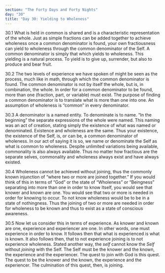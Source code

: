 ```yaml
---
section: "The Forty Days and Forty Nights"
day: "30"
title: "Day 30: Yielding to Wholeness"
---
```


30.1 What is held in common is shared and is a characteristic
representation of the whole. Just as simple fractions can be added
together to achieve wholeness once a common denominator is found, your
own fractiousness can yield to wholeness through the common denominator
of the Self. A common denominator is simply that which yields to
wholeness. This yielding is a natural process. To yield is to give up,
surrender, but also to produce and bear fruit. 

30.2 The two levels of experience we have spoken of might be seen as the
process, much like in math, through which the common denominator is
found. The common denominator is not by itself the whole, but is, in
combination, the whole. In order for a common denominator to be found,
more than one (fraction, part, or variable) must exist. The purpose of
finding a common denominator is to translate what is more than one into
one. An assumption of wholeness is “common” in every denominator. 

30.3 A denominator is a named entity. To denominate is to name. “In the
beginning” the separate expressions of the whole were named. This naming
was an act of creation, stating simply the existence of what was named
or denominated. Existence and wholeness are the same. Thus your
existence, the existence of the Self, is, or can be, a common
denominator of wholeness. In our act of saying it is so, we name or
denominate the Self as what is common to wholeness. Despite unlimited
variations being available, commonality is also always available. Thus
no matter how fractious are the separate selves, commonality and
wholeness always exist and have always existed. 

30.4 Wholeness cannot be achieved without joining, thus the commonly
known injunction of “where two or more are joined together.” If you
would think of this in terms of “God” or the state of “Wholeness” or
“Beingness” separating into more than one in order to know Itself, you
would see that knower and known are one. You would see that two or more
is needed in order for knowing to occur. To not know wholeness would be
to be in a state of nothingness. Thus the joining of two or more are
needed in order for wholeness to be known and thus to exist as a state
of conscious awareness. 

30.5 Now let us consider this in terms of experience. As knower and
known are one, experience and experiencer are one. In other words, one
must experience in order to know. It follows then that what is
experienced is what is known. It also follows then, that to not
experience joining is to not experience wholeness. Stated another way,
the *self* cannot know the *Self* without *joining* with the Self. The Self
must be the knower and the known, the experience and the experiencer.
The quest to join with God is this quest. The quest to be the knower and
the known, the experience and the experiencer. The culmination of this
quest, then, is joining.

